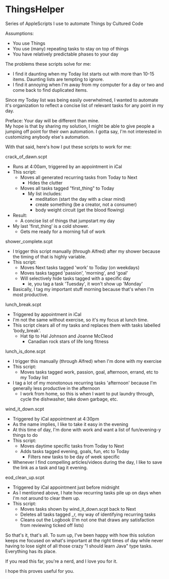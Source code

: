 ThingsHelper
============

Series of AppleScripts I use to automate Things by Cultured Code

Assumptions:
  - You use Things
  - You use (many) repeating tasks to stay on top of things
  - You have relatively predictable phases to your day

The problems these scripts solve for me:

  - I find it daunting when my Today list starts out with more than 10-15 items.  Daunting lists are tempting to ignore.
  - I find it annoying when I'm away from my computer for a day or two and come back to find duplicated items.

Since my Today list was being easily overwhelmed, I wanted to automate it's organization to reflect a concise list of relevant tasks for any point in my day.  

Preface: 
Your day will be different than mine.  
My hope is that by sharing my solution, I might be able to give people a jumping off point for their own automation.
I gotta say, I'm not interested in customizing anybody else's automation.

With that said, here's how I put these scripts to work for me:

crack_of_dawn.scpt
  - Runs at 4:00am, triggered by an appointment in iCal
  - This script:
    - Moves all generated recurring tasks from Today to Next
      - Hides the clutter
    - Moves all tasks tagged "first_thing" to Today
      - My list includes: 
        - meditation (start the day with a clear mind)
        - create something (be a creator, not a consumer)
        - body weight circuit (get the blood flowing)
  - Result:
    - A concise list of things that jumpstart my day
  - My last 'first_thing' is a cold shower.
    - Gets me ready for a morning full of work

shower_complete.scpt
  - I trigger this script manually (through Alfred) after my shower because the timing of that is highly variable.
  - This script:
    - Moves Next tasks tagged 'work' to Today (on weekdays)
    - Moves tasks tagged 'passion', 'morning', and 'goal' 
    - Will selectively hide tasks tagged with a specific day
      - ie, you tag a task 'Tuesday', it won't show up 'Monday'
  - Basically, I tag my important stuff morning because that's when I'm most productive.

lunch_break.scpt
  - Triggered by appointment in iCal
  - I'm not the same without exercise, so it's my focus at lunch time.
  - This script clears all of my tasks and replaces them with tasks labelled 'body_break'.  
    - Hat tip to Hal Johnson and Joanne McCleod 
      - Canadian rock stars of life long fitness

lunch_is_done.scpt
  - I trigger this manually (through Alfred) when I'm done with my exercise
  - This script:
    - Moves tasks tagged work, passion, goal, afternoon, errand, etc to my Today list
  - I tag a lot of my monotonous recurring tasks 'afternoon' because I'm generally less productive in the afternoon
    - I work from home, so this is when I want to put laundry through, cycle the dishwasher, take down garbage, etc.

wind_it_down.scpt
  - Triggered by iCal appointment at 4:30pm
  - As the name implies, I like to take it easy in the evening
  - At this time of day, I'm done with work and want a list of fun/evening-y things to do
  - This script:
    - Moves daytime specific tasks from Today to Next
    - Adds tasks tagged evening, goals, fun, etc to Today
      - Filters new tasks to be day of week specific
  - Whenever I find compelling articles/videos during the day, I like to save the link as a task and tag it evening.
  
eod_clean_up.scpt
  - Triggered by iCal appointment just before midnight
  - As I mentioned above, I hate how recurring tasks pile up on days when I'm not around to clear them up.
  - This script:
    - Moves tasks shown by wind_it_down.scpt back to Next
    - Deletes all tasks tagged _r, my way of identifying recurring tasks
    - Cleans out the Logbook (I'm not one that draws any satisfaction from reviewing ticked off lists)



So that's it, that's all.  To sum up, I've been happy with how this solution keeps me focused on what's important at the right times of day while never having to lose sight of all those crazy "I should learn Java" type tasks.  Everything has its place.

If you read this far, you're a nerd, and I love you for it.

I hope this proves useful for you.





